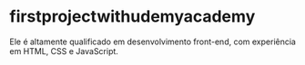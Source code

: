 # firstprojectwithudemyacademy
Ele é altamente qualificado em desenvolvimento front-end, com experiência em HTML, CSS e JavaScript.
